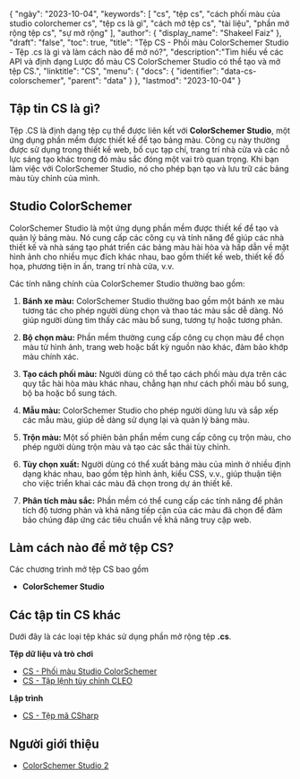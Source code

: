 {
"ngày": "2023-10-04",
  "keywords": [
"cs",
"tệp cs",
"cách phối màu của studio colorchemer cs",
"tệp cs là gì",
"cách mở tệp cs",
"tài liệu",
"phần mở rộng tệp cs",
"sự mở rộng"
],
  "author": {
"display_name": "Shakeel Faiz"
},
"draft": "false",
"toc": true,
"title": "Tệp CS - Phối màu ColorSchemer Studio - Tệp .cs là gì và làm cách nào để mở nó?",
  "description":"Tìm hiểu về các API và định dạng Lược đồ màu CS ColorSchemer Studio có thể tạo và mở tệp CS.",
  "linktitle": "CS",
  "menu": {
    "docs": {
      "identifier": "data-cs-colorschemer",
      "parent": "data"
}
},
"lastmod": "2023-10-04"
}

## Tập tin CS là gì?

Tệp .CS là định dạng tệp cụ thể được liên kết với **ColorSchemer Studio**, một ứng dụng phần mềm được thiết kế để tạo bảng màu. Công cụ này thường được sử dụng trong thiết kế web, bố cục tạp chí, trang trí nhà cửa và các nỗ lực sáng tạo khác trong đó màu sắc đóng một vai trò quan trọng. Khi bạn làm việc với ColorSchemer Studio, nó cho phép bạn tạo và lưu trữ các bảng màu tùy chỉnh của mình.

## Studio ColorSchemer

ColorSchemer Studio là một ứng dụng phần mềm được thiết kế để tạo và quản lý bảng màu. Nó cung cấp các công cụ và tính năng để giúp các nhà thiết kế và nhà sáng tạo phát triển các bảng màu hài hòa và hấp dẫn về mặt hình ảnh cho nhiều mục đích khác nhau, bao gồm thiết kế web, thiết kế đồ họa, phương tiện in ấn, trang trí nhà cửa, v.v.

Các tính năng chính của ColorSchemer Studio thường bao gồm:

1. **Bánh xe màu:** ColorSchemer Studio thường bao gồm một bánh xe màu tương tác cho phép người dùng chọn và thao tác màu sắc dễ dàng. Nó giúp người dùng tìm thấy các màu bổ sung, tương tự hoặc tương phản.
    






2. **Bộ chọn màu:** Phần mềm thường cung cấp công cụ chọn màu để chọn màu từ hình ảnh, trang web hoặc bất kỳ nguồn nào khác, đảm bảo khớp màu chính xác.
    






3. **Tạo cách phối màu:** Người dùng có thể tạo cách phối màu dựa trên các quy tắc hài hòa màu khác nhau, chẳng hạn như cách phối màu bổ sung, bộ ba hoặc bổ sung tách.
    






4. **Mẫu màu:** ColorSchemer Studio cho phép người dùng lưu và sắp xếp các mẫu màu, giúp dễ dàng sử dụng lại và quản lý bảng màu.
    






5. **Trộn màu:** Một số phiên bản phần mềm cung cấp công cụ trộn màu, cho phép người dùng trộn màu và tạo các sắc thái tùy chỉnh.
    






6. **Tùy chọn xuất:** Người dùng có thể xuất bảng màu của mình ở nhiều định dạng khác nhau, bao gồm tệp hình ảnh, kiểu CSS, v.v., giúp thuận tiện cho việc triển khai các màu đã chọn trong dự án thiết kế.
    






7. **Phân tích màu sắc:** Phần mềm có thể cung cấp các tính năng để phân tích độ tương phản và khả năng tiếp cận của các màu đã chọn để đảm bảo chúng đáp ứng các tiêu chuẩn về khả năng truy cập web.

## Làm cách nào để mở tệp CS?

Các chương trình mở tệp CS bao gồm

- **ColorSchemer Studio**

## Các tập tin CS khác

Dưới đây là các loại tệp khác sử dụng phần mở rộng tệp **.cs**.

**Tệp dữ liệu và trò chơi**
- [CS - Phối màu Studio ColorSchemer](/vi/data/cs-colorschemer/)
- [CS - Tập lệnh tùy chỉnh CLEO](/vi/game/cs-cleo/)

**Lập trình**
- [CS - Tệp mã CSharp](/vi/programming/cs/)

## Người giới thiệu
* [ColorSchemer Studio 2](https://www.colorschemer.com/)

